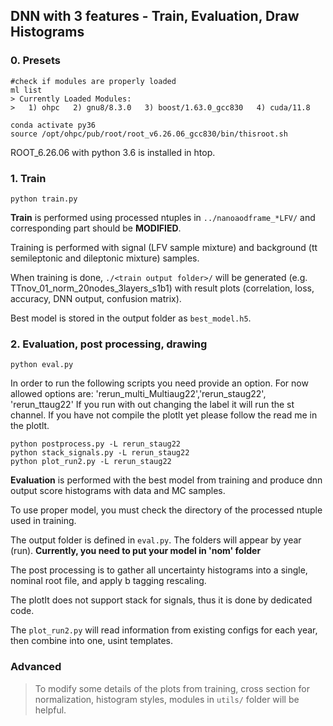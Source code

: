 ## DNN with 3 features - Train, Evaluation, Draw Histograms
### 0. Presets
```{.Bash}
#check if modules are properly loaded
ml list
> Currently Loaded Modules:
>   1) ohpc   2) gnu8/8.3.0   3) boost/1.63.0_gcc830   4) cuda/11.8

conda activate py36
source /opt/ohpc/pub/root/root_v6.26.06_gcc830/bin/thisroot.sh
```
ROOT_6.26.06 with python 3.6 is installed in htop.
 
### 1. Train
```{.Bash}
python train.py
```
**Train** is performed using processed ntuples in `../nanoaodframe_*LFV/` and corresponding part should be **MODIFIED**.

Training is performed with signal (LFV sample mixture) and background (tt semileptonic and dileptonic mixture) samples.

When training is done, `./<train output folder>/` will be generated (e.g. TTnov_01_norm_20nodes_3layers_s1b1) with result plots (correlation, loss, accuracy, DNN output, confusion matrix).

Best model is stored in the output folder as `best_model.h5`.

### 2. Evaluation, post processing, drawing
```{.Bash}
python eval.py
```
In order to run the following scripts you need provide an option.
For now allowed options are:
'rerun_multi_Multiaug22','rerun_staug22', 'rerun_ttaug22'
If you run with out changing the label it will run the st channel.
If you have not compile the plotlt yet please follow the read me in the plotlt.
```{.Bash}
python postprocess.py -L rerun_staug22
python stack_signals.py -L rerun_staug22
python plot_run2.py -L rerun_staug22
```
**Evaluation** is performed with the best model from training and produce dnn output score histograms with data and MC samples.

To use proper model, you must check the directory of the processed ntuple used in training.

The output folder is defined in `eval.py`. The folders will appear by year (run). **Currently, you need to put your model in 'nom' folder**

The post processing is to gather all uncertainty histograms into a single, nominal root file, and apply b tagging rescaling.

The plotIt does not support stack for signals, thus it is done by dedicated code.

The `plot_run2.py` will read information from existing configs for each year, then combine into one, usint templates.

### Advanced
> To modify some details of the plots from training, cross section for normalization, histogram styles, modules in `utils/` folder will be helpful.
